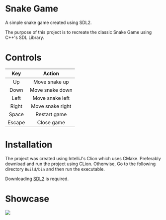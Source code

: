 # Snake Game
A simple snake game created using SDL2. 

The purpose of this project is to recreate the classic Snake Game using C++'s SDL Library.

# Controls

| Key  | Action |
| :---: | :---: |
| Up  | Move snake up  |
| Down  | Move snake down  |
| Left  | Move snake left  |
| Right  | Move snake right  |
| Space  | Restart game  |
| Escape  | Close game  |

# Installation

The project was created using IntelliJ's Clion which uses CMake. Preferably download and run the project using CLion. Otherwise, Go to the following directory `Build/bin` and then run the executable.

Downloading [SDL2](https://www.libsdl.org) is required.

# Showcase
![](https://github.com/AhmadElshiltawi/SnakeGame/blob/main/Documents/showcase.gif)
